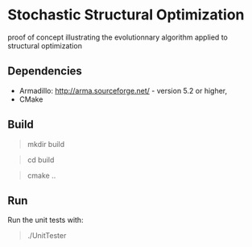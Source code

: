 # Stochastic Structural Optimization
proof of concept illustrating the evolutionnary algorithm applied to structural optimization

## Dependencies
- Armadillo: http://arma.sourceforge.net/ - version 5.2 or higher,
- CMake

## Build
> mkdir build

> cd build

> cmake ..

## Run
Run the unit tests with:
> ./UnitTester
